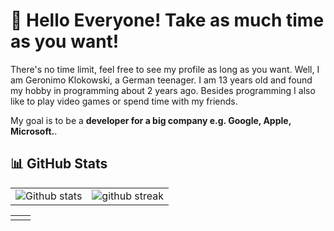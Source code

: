# :wave: Hello Everyone! Take as much time as you want!

There's no time limit, feel free to see my profile as long as you want. Well, I am Geronimo Klokowski, a German teenager. I am 13 years old and found my hobby in programming about 2 years ago. Besides programming I also like to play video games or spend time with my friends.

My goal is to be a **developer for a big company e.g. Google, Apple, Microsoft.**.
## :bar_chart: GitHub Stats

|                                                                                                           |                                                                                      |
| --------------------------------------------------------------------------------------------------------- | ------------------------------------------------------------------------------------ |
| ![Github stats](https://github-readme-stats.vercel.app/api?username=MeasurementLegit&show_icons=true&locale=en) | ![github streak](https://github-readme-streak-stats.herokuapp.com/?user=MeasurementLegit&) |

<table style="border: none">
  <tr>
  <td width="50%" valign="top">
  </td>
  </tr>
</table>

